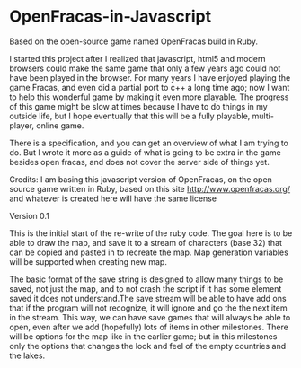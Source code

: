 OpenFracas-in-Javascript
========================

Based on the open-source game named OpenFracas build in Ruby.

I started this project after I realized that javascript, html5 and modern browsers could make the same game that only a few years ago could not have been played in the browser. For many years I have enjoyed playing the game Fracas, and even did a partial port to c++ a long time ago; now I want to help this wonderful game by making it even more playable. The progress of this game might be slow at times because I have to do things in my outside life, but I hope eventually that this will be a fully playable, multi-player, online game.

There is a specification, and you can get an overview of what I am trying to do. But I wrote it more as a guide of what is going to be extra in the game besides open fracas, and does not cover the server side of things yet.

Credits:
I am basing this javascript version of OpenFracas, on the open source game written in Ruby, based on this site
http://www.openfracas.org/ 
and whatever is created here will have the same license 



Version 0.1

This is the initial start of the re-write of the ruby code. The goal here is to be able to draw the map, and save it to a stream of characters (base 32) that can be copied and pasted in to recreate the map. Map generation variables will be supported when creating new map.

The basic format of the save string is designed to allow many things to be saved, not just the map, and to not crash the script if it has some element saved it does not understand.The save stream will be able to have add ons that if the program will not recognize, it will ignore and go the the next item in the stream. This way, we can have save games that will always be able to open, even after we add (hopefully) lots of items in other milestones. There will be options for the map like in the earlier game; but in this milestones only the options that changes the look and feel of the empty countries and the lakes.


